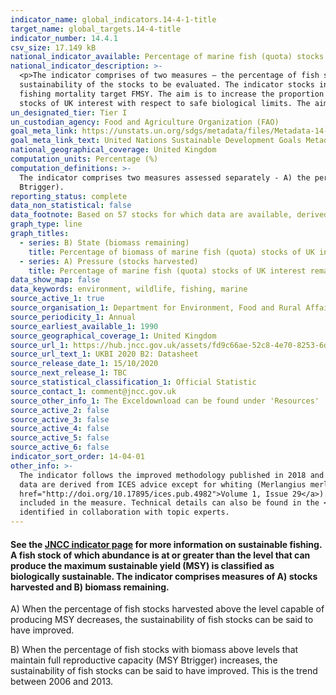 ```yaml
---
indicator_name: global_indicators.14-4-1-title
target_name: global_targets.14-4-title
indicator_number: 14.4.1
csv_size: 17.149 kB
national_indicator_available: Percentage of marine fish (quota) stocks of UK interest; A) harvested sustainably; B) with biomass at levels that maintain full reproductive capacity
national_indicator_description: >-
  <p>The indicator comprises of two measures – the percentage of fish stocks in seas around the UK that are A) harvested sustainably, and B) at full reproductive capacity. Measures are based on a group of 20 species in 57 stocks for which there are reliable estimates that allow the
  sustainability of the stocks to be evaluated. The indicator stocks include a range of local and widely distributed species of major importance to the UK fishing industry. <p>A) Pressure (stocks harvested) shows trends in the exploitation level of stocks of UK interest with respect to the
  fishing mortality target FMSY. The aim is to increase the proportion of stocks fished at or below the fishing mortality target FMSY and reduce to zero the number of stocks of unknown status relative to FMSY. B) State (biomass remaining) Shows trends in the spawning stock biomass (SSB) of
  stocks of UK interest with respect to safe biological limits. The aim is to increase the proportion of stocks with SSB at or above MSY Btrigger and reduce to zero the number of stocks that have unknown status relative to MSY reference points.
un_designated_tier: Tier I
un_custodian_agency: Food and Agriculture Organization (FAO)
goal_meta_link: https://unstats.un.org/sdgs/metadata/files/Metadata-14-04-01.pdf
goal_meta_link_text: United Nations Sustainable Development Goals Metadata (PDF 370 KB)
national_geographical_coverage: United Kingdom
computation_units: Percentage (%)
computation_definitions: >-
  The indicator comprises two measures assessed separately - A) the percentage of stocks fished at or below the level capable of producing Maximum Sustainable Yield (FMSY); and B) the percentage of stocks with biomass above the level capable of producing Maximum Sustainable Yield (MSY
  Btrigger).
reporting_status: complete
data_non_statistical: false
data_footnote: Based on 57 stocks for which data are available, derived from stock assessment reports.  For B) State (biomass remaining) the final year will typically show an increase in ‘unknown’ status due to the cycle by which updates are made to stock assessments.
graph_type: line
graph_titles:
  - series: B) State (biomass remaining)
    title: Percentage of biomass of marine fish (quota) stocks of UK interest remaining (in relation to the  MSY Btrigger)
  - series: A) Pressure (stocks harvested)
    title: Percentage of marine fish (quota) stocks of UK interest remaining (in relation to FMSY)
data_show_map: false
data_keywords: environment, wildlife, fishing, marine
source_active_1: true
source_organisation_1: Department for Environment, Food and Rural Affairs (DEFRA)
source_periodicity_1: Annual
source_earliest_available_1: 1990
source_geographical_coverage_1: United Kingdom
source_url_1: https://hub.jncc.gov.uk/assets/fd9c66ae-52c8-4e70-8253-6d6a1d23901e
source_url_text_1: UKBI 2020 B2: Datasheet
source_release_date_1: 15/10/2020
source_next_release_1: TBC
source_statistical_classification_1: Official Statistic 
source_contact_1: comment@jncc.gov.uk
source_other_info_1: The Exceldownload can be found under 'Resources'
source_active_2: false
source_active_3: false
source_active_4: false
source_active_5: false
source_active_6: false
indicator_sort_order: 14-04-01
other_info: >-
  The indicator follows the improved methodology published in 2018 and is not directly comparable with data previously shown here. The method has  changed following developments for the UK national good environmental status indicators for commercial fish and shellfish stocks.<p> All stock
  data are derived from ICES advice except for whiting (Merlangius merlangus) in Division 6.a (West of Scotland), where estimates are derived from the ICES 2019 Report of the Working Group on Celtic Seas Ecoregion (WGCSE), ICES Scientific Reports (<a
  href="http://doi.org/10.17895/ices.pub.4982">Volume 1, Issue 29</a>).<p>Please see  <a href="https://jncc.gov.uk/our-work/ukbi-b2-sustainable-fisheries/#downloads">UK Biodiversity Indicators 2020: B2. Sustainable fisheries</a> for analysis, and further information on the fish stocks
  included in the measure. Technical details can also be found in the <a href="https://hub.jncc.gov.uk/assets/fd9c66ae-52c8-4e70-8253-6d6a1d23901e">UKBI 2020 B2: Technical Background Document B2 (xlsx)</a>. Data follows the UN specification for this indicator. This indicator has been
  identified in collaboration with topic experts.
---
```

#### See the [JNCC indicator page](http://jncc.defra.gov.uk/page-4244) for more information on sustainable fishing. A fish stock of which abundance is at or greater than the level that can produce the maximum sustainable yield (MSY) is classified as biologically sustainable. The indicator comprises measures of A) stocks harvested and B) biomass remaining.   
  
A) When the percentage of fish stocks harvested above the level capable of producing MSY decreases, the sustainability of fish stocks can be said to have improved.  
  
B) When the percentage of fish stocks with biomass above levels that maintain full reproductive capacity (MSY Btrigger) increases, the sustainability of fish stocks can be said to have improved. This is the trend between 2006 and 2013.